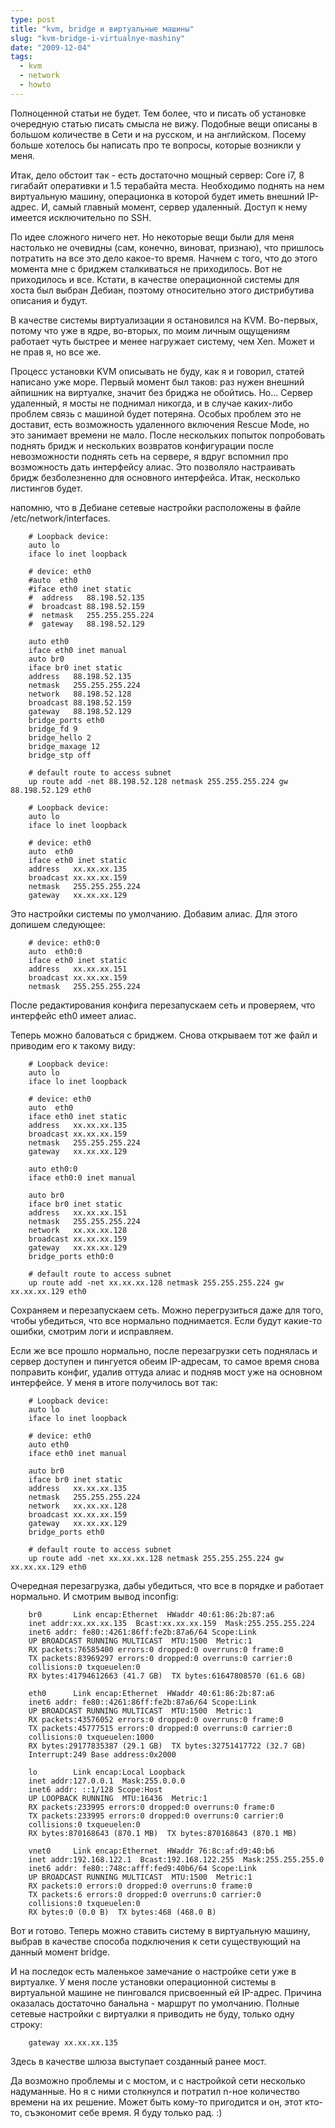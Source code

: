 ```yaml
---
type: post
title: "kvm, bridge и виртуальные машины"
slug: "kvm-bridge-i-virtualnye-mashiny"
date: "2009-12-04"
tags:
  - kvm
  - network
  - howto
---
```


Полноценной статьи не будет. Тем более, что и писать об установке очередную
статью писать смысла не вижу. Подобные вещи описаны в большом количестве в
Сети и на русском, и на английском. Посему больше хотелось бы написать про те
вопросы, которые возникли у меня.

Итак, дело обстоит так - есть достаточно мощный сервер: Core i7, 8 гигабайт
оперативки и 1.5 терабайта места. Необходимо поднять на нем виртуальную
машину, операционка в которой будет иметь внешний IP-адрес. И, самый главный
момент, сервер удаленный. Доступ к нему имеется исключительно по SSH.

По идее сложного ничего нет. Но некоторые вещи были для меня настолько не
очевидны (сам, конечно, виноват, признаю), что пришлось потратить на все это
дело какое-то время. Начнем с того, что до этого момента мне с бриджем
сталкиваться не приходилось. Вот не приходилось и все. Кстати, в качестве
операционной системы для хоста был выбран Дебиан, поэтому относительно этого
дистрибутива описания и будут.

В качестве системы виртуализации я остановился на KVM. Во-первых, потому что
уже в ядре, во-вторых, по моим личным ощущениям работает чуть быстрее и менее
нагружает систему, чем Xen. Может и не прав я, но все же.

Процесс установки KVM описывать не буду, как я и говорил, статей написано уже
море. Первый момент был таков: раз нужен внешний айпишник на виртуалке, значит
без бриджа не обойтись. Но... Сервер удаленный, я мосты не поднимал никогда, и
в случае каких-либо проблем связь с машиной будет потеряна. Особых проблем это
не доставит, есть возможность удаленного включения Rescue Mode, но это
занимает времени не мало. После нескольких попыток попробовать поднять бридж и
нескольких возвратов конфигурации после невозможности поднять сеть на сервере,
я вдруг вспомнил про возможность дать интерфейсу алиас. Это позволяло
настраивать бридж безболезненно для основного интерфейса. Итак, несколько
листингов будет.

напомню, что в Дебиане сетевые настройки расположены в файле
/etc/network/interfaces.

		# Loopback device:
		auto lo
		iface lo inet loopback

		# device: eth0
		#auto  eth0
		#iface eth0 inet static
		#  address   88.198.52.135
		#  broadcast 88.198.52.159
		#  netmask   255.255.255.224
		#  gateway   88.198.52.129

		auto eth0
		iface eth0 inet manual
		auto br0
		iface br0 inet static
		address   88.198.52.135
		netmask   255.255.255.224
		network   88.198.52.128
		broadcast 88.198.52.159
		gateway   88.198.52.129
		bridge_ports eth0
		bridge_fd 9
		bridge_hello 2
		bridge_maxage 12
		bridge_stp off

		# default route to access subnet
		up route add -net 88.198.52.128 netmask 255.255.255.224 gw 88.198.52.129 eth0

		# Loopback device:
		auto lo
		iface lo inet loopback

		# device: eth0
		auto  eth0
		iface eth0 inet static
		address   xx.xx.xx.135
		broadcast xx.xx.xx.159
		netmask   255.255.255.224
		gateway   xx.xx.xx.129

Это настройки системы по умолчанию. Добавим алиас. Для этого допишем
следующее:

		# device: eth0:0
		auto  eth0:0
		iface eth0 inet static
		address   xx.xx.xx.151
		broadcast xx.xx.xx.159
		netmask   255.255.255.224

После редактирования конфига перезапускаем сеть и проверяем, что интерфейс
eth0 имеет алиас.

Теперь можно баловаться с бриджем. Снова открываем тот же файл и приводим его
к такому виду:

		# Loopback device:
		auto lo
		iface lo inet loopback

		# device: eth0
		auto  eth0
		iface eth0 inet static
		address   xx.xx.xx.135
		broadcast xx.xx.xx.159
		netmask   255.255.255.224
		gateway   xx.xx.xx.129

		auto eth0:0
		iface eth0:0 inet manual

		auto br0
		iface br0 inet static
		address   xx.xx.xx.151
		netmask   255.255.255.224
		network   xx.xx.xx.128
		broadcast xx.xx.xx.159
		gateway   xx.xx.xx.129
		bridge_ports eth0:0

		# default route to access subnet
		up route add -net xx.xx.xx.128 netmask 255.255.255.224 gw xx.xx.xx.129 eth0

Сохраняем и перезапускаем сеть. Можно перегрузиться даже для того, чтобы
убедиться, что все нормально поднимается. Если будут какие-то ошибки, смотрим
логи и исправляем.

Если же все прошло нормально, после перезагрузки сеть поднялась и сервер
доступен и пингуется обеим IP-адресам, то самое время снова поправить конфиг,
удалив оттуда алиас и подняв мост уже на основном интерфейсе. У меня в итоге
получилось вот так:

		# Loopback device:
		auto lo
		iface lo inet loopback

		# device: eth0
		auto eth0
		iface eth0 inet manual

		auto br0
		iface br0 inet static
		address   xx.xx.xx.135
		netmask   255.255.255.224
		network   xx.xx.xx.128
		broadcast xx.xx.xx.159
		gateway   xx.xx.xx.129
		bridge_ports eth0

		# default route to access subnet
		up route add -net xx.xx.xx.128 netmask 255.255.255.224 gw xx.xx.xx.129 eth0

Очередная перезагрузка, дабы убедиться, что все в порядке и работает
нормально. И смотрим вывод inconfig:

		br0       Link encap:Ethernet  HWaddr 40:61:86:2b:87:a6
		inet addr:xx.xx.xx.135  Bcast:xx.xx.xx.159  Mask:255.255.255.224
		inet6 addr: fe80::4261:86ff:fe2b:87a6/64 Scope:Link
		UP BROADCAST RUNNING MULTICAST  MTU:1500  Metric:1
		RX packets:76585400 errors:0 dropped:0 overruns:0 frame:0
		TX packets:83969297 errors:0 dropped:0 overruns:0 carrier:0
		collisions:0 txqueuelen:0
		RX bytes:41794612663 (41.7 GB)  TX bytes:61647808570 (61.6 GB)

		eth0      Link encap:Ethernet  HWaddr 40:61:86:2b:87:a6
		inet6 addr: fe80::4261:86ff:fe2b:87a6/64 Scope:Link
		UP BROADCAST RUNNING MULTICAST  MTU:1500  Metric:1
		RX packets:43576052 errors:0 dropped:0 overruns:0 frame:0
		TX packets:45777515 errors:0 dropped:0 overruns:0 carrier:0
		collisions:0 txqueuelen:1000
		RX bytes:29177835387 (29.1 GB)  TX bytes:32751417722 (32.7 GB)
		Interrupt:249 Base address:0x2000

		lo        Link encap:Local Loopback
		inet addr:127.0.0.1  Mask:255.0.0.0
		inet6 addr: ::1/128 Scope:Host
		UP LOOPBACK RUNNING  MTU:16436  Metric:1
		RX packets:233995 errors:0 dropped:0 overruns:0 frame:0
		TX packets:233995 errors:0 dropped:0 overruns:0 carrier:0
		collisions:0 txqueuelen:0
		RX bytes:870168643 (870.1 MB)  TX bytes:870168643 (870.1 MB)

		vnet0     Link encap:Ethernet  HWaddr 76:8c:af:d9:40:b6
		inet addr:192.168.122.1  Bcast:192.168.122.255  Mask:255.255.255.0
		inet6 addr: fe80::748c:afff:fed9:40b6/64 Scope:Link
		UP BROADCAST RUNNING MULTICAST  MTU:1500  Metric:1
		RX packets:0 errors:0 dropped:0 overruns:0 frame:0
		TX packets:6 errors:0 dropped:0 overruns:0 carrier:0
		collisions:0 txqueuelen:0
		RX bytes:0 (0.0 B)  TX bytes:468 (468.0 B)

Вот и готово. Теперь можно ставить систему в виртуальную машину, выбрав в
качестве способа подключения к сети существующий на данный момент bridge.

И на последок есть маленькое замечание о настройке сети уже в виртуалке. У
меня после установки операционной системы в виртуальной машине не пинговался
присвоенный ей IP-адрес. Причина оказалась достаточно банальна - маршрут по
умолчанию. Полные сетевые настройки с виртуалки я приводить не буду, только
одну строку:

		gateway xx.xx.xx.135

Здесь в качестве шлюза выступает созданный ранее мост.

Да возможно проблемы и с мостом, и с настройкой сети несколько надуманные. Но
я с ними столкнулся и потратил n-ное количество времени на их решение. Может
быть кому-то пригодится и он, этот кто-то, съэкономит себе время. Я буду
только рад. :)

